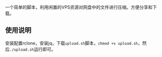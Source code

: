 一个简单的脚本，利用闲置的VPS资源对网盘中的文件进行压缩。方便分享和下载。

## 使用说明

安装配置rclone，安装jq，下载`upload.sh`脚本，`chmod +x upload.sh`，然后`./upload.sh`运行即可。